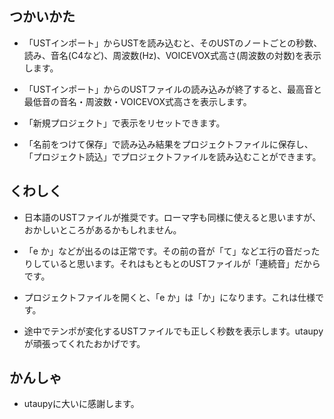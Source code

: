 ## つかいかた
- 「USTインポート」からUSTを読み込むと、そのUSTのノートごとの秒数、読み、音名(C4など)、周波数(Hz)、VOICEVOX式高さ(周波数の対数)を表示します。

- 「USTインポート」からのUSTファイルの読み込みが終了すると、最高音と最低音の音名・周波数・VOICEVOX式高さを表示します。

- 「新規プロジェクト」で表示をリセットできます。

- 「名前をつけて保存」で読み込み結果をプロジェクトファイルに保存し、「プロジェクト読込」でプロジェクトファイルを読み込むことができます。

## くわしく
- 日本語のUSTファイルが推奨です。ローマ字も同様に使えると思いますが、おかしいところがあるかもしれません。

- 「e か」などが出るのは正常です。その前の音が「て」などエ行の音だったりしていると思います。それはもともとのUSTファイルが「連続音」だからです。

- プロジェクトファイルを開くと、「e か」は「か」になります。これは仕様です。

- 途中でテンポが変化するUSTファイルでも正しく秒数を表示します。utaupyが頑張ってくれたおかげです。

## かんしゃ

- utaupyに大いに感謝します。
